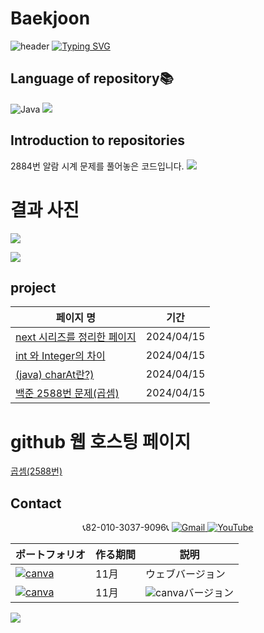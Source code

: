 # Baekjoon

![header](https://capsule-render.vercel.app/api?type=egg&color=gradient&height=300&section=header&text=welcome%2&fontSize=50&desc=백준%20곱셈%20문제)
[![Typing SVG](https://readme-typing-svg.demolab.com?font=Fira+Code&pause=1000&color=F76F00&background=FFBD2F00&random=false&width=435&lines=%E3%81%A9%E3%81%86%E3%81%9E%E3%82%88%E3%82%8D%E3%81%97%E3%81%8F%E3%81%8A%E3%81%AD%E3%81%8C%E3%81%84%E3%81%97%E3%81%BE%E3%81%99%E3%80%82)](https://git.io/typing-svg)

## Language of repository📚
![Java](https://img.shields.io/badge/Java-007396?style=flat-square&logo=java&logoColor=white)
<img src="https://img.shields.io/badge/C++-00599C?style=flat-square&logo=C%2B%2B&logoColor=white"/>

## Introduction to repositories 
2884번 알람 시계 문제를 풀어놓은 코드입니다. 
<img src="https://img1.daumcdn.net/thumb/R1280x0/?scode=mtistory2&fname=https%3A%2F%2Fblog.kakaocdn.net%2Fdn%2FcluITN%2FbtsGHGFFxLM%2FytbNEkoVYMy7whuYKrxNJK%2Fimg.png"> 


# 결과 사진 <br>
<a href="https://github.com/do04200611/Baekjoon/blob/main/2884(%EC%95%8C%EB%9E%8C%20%EC%8B%9C%EA%B3%84)/Main.java"><img src ="https://github.com/do04200611/Baekjoon/assets/74278578/0972fa54-66e3-4a5c-b7b7-871730fcb546"></a>



<a href="https://github.com/do04200611/Baekjoon/blob/main/2588(%EA%B3%B1%EC%85%88)/Baekjoon.cpp"><img src ="https://github.com/do04200611/Baekjoon/assets/74278578/159f4154-e91b-4a13-a95c-4283c417afde"></a>
 ## project

  | 페이지 명                                                                                |  기간         |
  |--------------------------------------------------------------------------------|---------------|
  |[next 시리즈를 정리한 페이지](https://kim-kang-hyun.tistory.com/18) |2024/04/15|
  | [int 와 Integer의 차이](https://kim-kang-hyun.tistory.com/17)|2024/04/15 |
  |[(java) charAt란?)](https://kim-kang-hyun.tistory.com/19)|2024/04/15|
|[백준 2588번 문제(곱셈)](https://kim-kang-hyun.tistory.com/16)|2024/04/15|

# github 웹 호스팅 페이지
<a href="https://do04200611.github.io/Baekjoon/2588(%EA%B3%B1%EC%85%88)/index.html">곱셈(2588번)</a>

## Contact 



<p align="center">
  📞82-010-3037-9096📞
  <a href="mailto:a01030379096@gmail.com">
    <img src="https://img.shields.io/badge/-Gmail-red?style=for-the-badge&logo=Gmail" alt="Gmail">
  </a>
  <a href="https://www.youtube.com/channel/UC484ZJMavtoPOI4ey-HFdCA">
   <img src="https://img.shields.io/badge/-YouTube-red?style=for-the-badge&logo=youtube"  alt="YouTube">
 </a> <br>
 
  | ポートフォリオ           |  作る期間     |            説明  |
  |------------------------|---------------|----------------------------------------------|
  |<a href="https://kimganghyeon.my.canva.site/kimganghyeon"><img src="https://img.shields.io/badge/canva-purple?style=for-the-badge&logo=canva" alt="canva"></a>|11月|ウェブバージョン|
  |<a href="https://www.canva.com/design/DAFzY5opUiA/Ge33dSKE16cErBaDJDp-BA/edit"><img src="https://img.shields.io/badge/canva-purple?style=for-the-badge&logo=canva" alt="canva"></a>|11月|<img src="https://img.shields.io/badge/canva-purple?style=for-the-badge&logo=canva" alt="canva">バージョン|
</p>
<img src="https://capsule-render.vercel.app/api?type=egg&color=gradient&height=100&text=Thank%20you%20for%20watching.&section=footer" />



